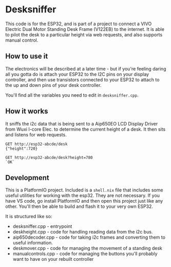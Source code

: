 # Desksniffer

This code is for the ESP32, and is part of a project to connect a VIVO Electric
Dual Motor Standing Desk Frame (V122EB) to the internet. It is able to pilot 
the desk to a particular height via web requests, and also supports manual
control.

## How to use it

The electronics will be described at a later time - but if you're feeling daring
all you gotta do is attach your ESP32 to the I2C pins on your display controller,
and then use transistors connected to your ESP32 to attach to the up and down 
pins of your desk controller.

You'll find all the variables you need to edit in `desksniffer.cpp`.

## How it works

It sniffs the i2c data that is being sent to a Aip650EO LCD Display Driver from
Wuxi I-core Elec. to determine the current height of a desk. It then sits and
listens for web requests.

```
GET http://esp32-abcde/desk
{"height":720}

GET http://esp32-abcde/desk?height=780
`OK`
```

## Development

This is a PlatformIO project. Included is a `shell.nix` file that includes some
useful utilities for working with the esp32. They are not necessary. If you have
VS code, go install PlatformIO and then open this project just like any other.
You'll then be able to build and flash it to your very own ESP32.

It is structured like so:
* desksniffer.cpp - entrypoint
* deskheight.cpp - code for handling reading data from the i2c bus.
* aip650decoder.cpp - code for taking i2c frames and converting them to useful
  information.
* deskmover.cpp - code for managing the movement of a standing desk
* manualcontrols.cpp - code for managing the buttons you'll probably want to
  have on your rebuilt controller